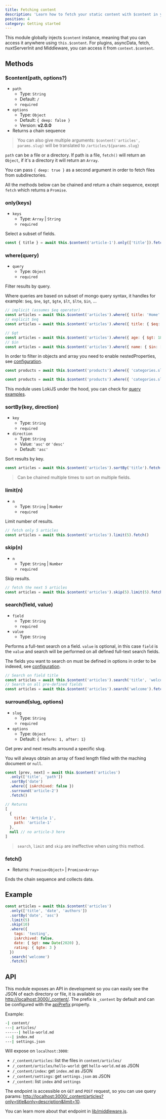```yaml
---
title: Fetching content
description: 'Learn how to fetch your static content with $content in your Nuxt.js project.'
position: 4
category: Getting started
---
```


This module globally injects `$content` instance, meaning that you can access it anywhere using `this.$content`. For plugins, asyncData, fetch, nuxtServerInit and Middleware, you can access it from `context.$content`.

## Methods

### $content(path, options?)

- `path`
  - Type: `String`
  - Default: `/`
  - `required`
- `options`
  - Type: `Object`
  - Default: `{ deep: false }`
  - Version: **v2.0.0**
- Returns a chain sequence

> You can also give multiple arguments: `$content('articles', params.slug)` will be translated to `/articles/${params.slug}`

`path` can be a file or a directory. If path is a file, `fetch()` will return an `Object`, if it's a directory it will return an `Array`.

You can pass `{ deep: true }` as a second argument in order to fetch files from subdirectories.

All the methods below can be chained and return a chain sequence, except `fetch` which returns a `Promise`.

### only(keys)

- `keys`
  - Type: `Array` | `String`
  - `required`

Select a subset of fields.

```js
const { title } = await this.$content('article-1').only(['title']).fetch()
```

### where(query)

- `query`
  - Type: `Object`
  - `required`

Filter results by query.

Where queries are based on subset of mongo query syntax, it handles for example: `$eq`, `$ne`, `$gt`, `$gte`, `$lt`, `$lte`, `$in`, ...

```js
// implicit (assumes $eq operator)
const articles = await this.$content('articles').where({ title: 'Home' }).fetch()
// explicit $eq
const articles = await this.$content('articles').where({ title: { $eq: 'Home' } }).fetch()

// $gt
const articles = await this.$content('articles').where({ age: { $gt: 18 } }).fetch()
// $in
const articles = await this.$content('articles').where({ name: { $in: ['odin', 'thor'] } }).fetch()
```

In order to filter in objects and array you need to enable nestedProperties, see [configuration](/configuration#nestedproperties).

```js
const products = await this.$content('products').where({ 'categories.slug': { $contains: 'top' } }).fetch()

const products = await this.$content('products').where({ 'categories.slug': { $contains: ['top', 'woman'] } }).fetch()
```

This module uses LokiJS under the hood, you can check for [query examples](https://github.com/techfort/LokiJS/wiki/Query-Examples#find-queries).

### sortBy(key, direction)

- `key`
  - Type: `String`
  - `required`
- `direction`
  - Type: `String`
  - Value: `'asc'` or `'desc'`
  - Default: `'asc'`

Sort results by key.

```js
const articles = await this.$content('articles').sortBy('title').fetch()
```

> Can be chained multiple times to sort on multiple fields.

### limit(n)

- `n`
  - Type: `String` | `Number`
  - `required`

Limit number of results.

```js
// fetch only 5 articles
const articles = await this.$content('articles').limit(5).fetch()
```

### skip(n)

- `n`
  - Type: `String` | `Number`
  - `required`

Skip results.

```js
// fetch the next 5 articles
const articles = await this.$content('articles').skip(5).limit(5).fetch()
```

### search(field, value)

- `field`
  - Type: `String`
  - `required`
- `value`
  - Type: `String`

Performs a full-text search on a field. `value` is optional, in this case `field` is the `value` and search will be performed on all defined full-text search fields.

The fields you want to search on must be defined in options in order to be indexed, see [configuration](/configuration#fulltextsearchfields).

```js
// Search on field title
const articles = await this.$content('articles').search('title', 'welcome').fetch()
// Search on all pre-defined fields
const articles = await this.$content('articles').search('welcome').fetch()
```

### surround(slug, options)

- `slug`
  - Type: `String`
  - `required`
- `options`
  - Type: `Object`
  - Default: `{ before: 1, after: 1}`

Get prev and next results arround a specific slug.

You will always obtain an array of fixed length filled with the maching document or `null`.

```js
const [prev, next] = await this.$content('articles')
  .only(['title', 'path'])
  .sortBy('date')
  .where({ isArchived: false })
  .surround('article-2')
  .fetch()

// Returns
[
  {
    title: 'Article 1',
    path: 'article-1'
  },
  null // no article-3 here
]
```

> `search`, `limit` and `skip` are ineffective when using this method.

### fetch()

- Returns: `Promise<Object>` | `Promise<Array>`

Ends the chain sequence and collects data.

## Example

```js
const articles = await this.$content('articles')
  .only(['title', 'date', 'authors'])
  .sortBy('date', 'asc')
  .limit(5)
  .skip(10)
  .where({
    tags: 'testing',
    isArchived: false,
    date: { $gt: new Date(2020) },
    rating: { $gte: 3 }
  })
  .search('welcome')
  .fetch()
```

## API

This module exposes an API in development so you can easily see the JSON of each directory or file, it is available on [http://localhost:3000/_content/](http://localhost:3000/_content/). The prefix is `_content` by default and can be configured with the [apiPrefix](/configuration#apiprefix) property.

Example:

```bash
-| content/
---| articles/
------| hello-world.md
---| index.md
---| settings.json
```

Will expose on `localhost:3000`:
- `/_content/articles`: list the files in `content/articles/`
- `/_content/articles/hello-world`: get `hello-world.md` as JSON
- `/_content/index`: get `index.md` as JSON
- `/_content/settings`: get `settings.json` as JSON
- `/_content`: list `index` and `settings`

The endpoint is accessible on `GET` and `POST` request, so you can use query params: [http://localhost:3000/_content/articles?only=title&only=description&limit=10](http://localhost:3000/_content/articles?only=title&only=description&limit=10).

You can learn more about that endpoint in [lib/middleware.js](https://github.com/nuxt/content/blob/master/lib/middleware.js).

